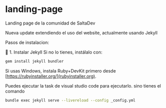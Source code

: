 # landing-page
Landing page de la comunidad de SaltaDev

Nueva update extendiendo el uso del website, actualmente usando Jekyll

Pasos de instalacion:

🔧 1. Instalar Jekyll
Si no lo tienes, instálalo con:

```sh
gem install jekyll bundler
```

Si usas Windows, instala Ruby+DevKit primero desde [https://rubyinstaller.org/](rubyinstaller.org).

Puedes ejecutar la task de visual studio code para ejecutarlo. sino tienes el comando

```sh
bundle exec jekyll serve --livereload --config _config.yml
```